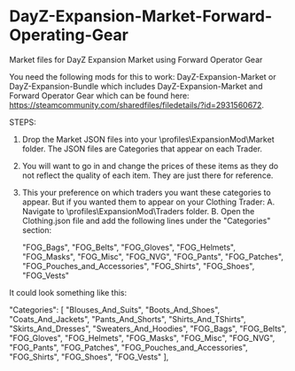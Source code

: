 # DayZ-Expansion-Market-Forward-Operating-Gear
Market files for DayZ Expansion Market using Forward Operator Gear

You need the following mods for this to work: DayZ-Expansion-Market or DayZ-Expansion-Bundle which includes DayZ-Expansion-Market and Forward Operator Gear which can be found here: https://steamcommunity.com/sharedfiles/filedetails/?id=2931560672. 

STEPS: 
  1. Drop the Market JSON files into your \profiles\ExpansionMod\Market folder. The JSON files are Categories that appear on each Trader.
  2. You will want to go in and change the prices of these items as they do not reflect the quality of each item. They are just there for reference. 
  3. This your preference on which traders you want these categories to appear. But if you wanted them to appear on your Clothing Trader:
      A. Navigate to \profiles\ExpansionMod\Traders folder. 
      B. Open the Clothing.json file and add the following lines under the "Categories" section:
      
      "FOG_Bags",
      "FOG_Belts",
      "FOG_Gloves",
      "FOG_Helmets",
      "FOG_Masks",
      "FOG_Misc",
      "FOG_NVG",
      "FOG_Pants",
      "FOG_Patches",
      "FOG_Pouches_and_Accessories",
      "FOG_Shirts",
      "FOG_Shoes",
      "FOG_Vests"
      
It could look something like this:
      
"Categories": [
        "Blouses_And_Suits",
        "Boots_And_Shoes",
        "Coats_And_Jackets",
        "Pants_And_Shorts",
        "Shirts_And_TShirts",
        "Skirts_And_Dresses",
        "Sweaters_And_Hoodies",
        "FOG_Bags",
        "FOG_Belts",
        "FOG_Gloves",
        "FOG_Helmets",
        "FOG_Masks",
        "FOG_Misc",
        "FOG_NVG",
        "FOG_Pants",
        "FOG_Patches",
        "FOG_Pouches_and_Accessories",
        "FOG_Shirts",
        "FOG_Shoes",
        "FOG_Vests"
],


